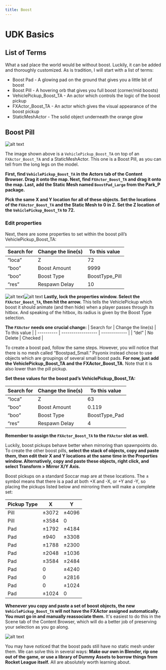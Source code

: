 ```yaml
---
title: Boost
---
```

# UDK Basics

## List of Terms

What a sad place the world would be without boost. Luckily, it can be added and thoroughly customized. As is tradition, I will start with a list of terms:

* Boost Pad - A glowing pad on the ground that gives you a little bit of boost
* Boost Pill - A hovering orb that gives you full boost (corner/mid boosts)
* VehiclePickup_Boost_TA - An actor which controls the logic of the boost pickup
* FXActor_Boost_TA - An actor which gives the visual appearance of the boost pickup
* StaticMeshActor - The solid object underneath the orange glow

## Boost Pill

![alt text](/images/UDK/basics/image143.png "I wish it looked like this in game")

The image shown above is a `VehiclePickup_Boost_TA` on top of an `FXActor_Boost_TA` and a StaticMeshActor. This one is a Boost Pill, as you can tell from the long legs on the model.

**First, find `VehiclePickup_Boost_TA` in the Actors tab of the Content Browser. Drag it onto the map. Next, find `FXActor_Boost_TA` and drag it onto the map. Last, add the Static Mesh named `BoostPad_Large` from the Park_P package.**

**Pick the same X and Y location for all of these objects. Set the locations of the `FXActor_Boost_TA` and the Static Mesh to 0 in Z. Set the Z location of the `VehiclePickup_Boost_TA` to 72.**

### Edit properties

Next, there are some properties to set within the boost pill’s VehiclePickup_Boost_TA:

| Search for | Change the line(s) | To this value  |
| ---------- | ------------------ | -------------- |
| “loca”     | Z                  | 72             |
| “boo”      | Boost Amount       | 9999           |
| “boo”      | Boost Type         | BoostType_Pill |
| “res”      | Respawn Delay      | 10             |

![alt text](/images/UDK/basics/image21.png)![alt text](/images/UDK/basics/image48.png)
**Lastly, lock the properties window. Select the `FXActor_Boost_TA`, then hit the arrow.** This tells the VehiclePickup which boost it should animate (and then hide) when a player passes through its hitbox. And speaking of the hitbox, its radius is given by the Boost Type selection.

**The `FXActor` needs one crucial change:**
| Search for | Change the line(s) | To this value |
| ---------- | ------------------ | ------------- |
| “del”      | No Delete          | Checked       |

To create a boost pad, follow the same steps. However, you will notice that there is no mesh called “Boostpad_Small.” Psyonix instead chose to use objects which are groupings of several small boost pads. **For now, just add the VehiclePickup_Boost_TA and the FXActor_Boost_TA**. Note that it is also lower than the pill pickup.

**Set these values for the boost pad’s VehiclePickup_Boost_TA:**

| Search for | Change the line(s) | To this value |
| ---------- | ------------------ | ------------- |
| “loca”     | Z                  | 63            |
| “boo”      | Boost Amount       | 0.119         |
| “boo”      | Boost Type         | BoostType_Pad |
| “res”      | Respawn Delay      | 4             |

**Remember to assign the `FXActor_Boost_TA` to the `FXActor` slot as well.**

Luckily, boost pickups behave better when mirroring than spawnpoints do. To create the other boost pills, **select the stack of objects, copy and paste them, then edit their X and Y locations at the same time in the Properties window. Alternatively, copy and paste these objects, right click, and select Transform > Mirror X/Y Axis.**

Boost pickups on a standard Soccar map are at these locations. The ± symbol means that there is a pad at both +X and -X, or +Y and -Y, so placing the pickups listed below and mirroring them will make a complete set:

| Pickup Type | X     | Y     |
| ----------- | ----- | ----- |
| Pill        | ±3072 | ±4096 |
| Pill        | ±3584 | 0     |
| Pad         | ±1792 | ±4184 |
| Pad         | ±940  | ±3308 |
| Pad         | ±1788 | ±2300 |
| Pad         | ±2048 | ±1036 |
| Pad         | ±3584 | ±2484 |
| Pad         | 0     | ±4240 |
| Pad         | 0     | ±2816 |
| Pad         | 0     | ±1024 |
| Pad         | ±1024 | 0     |

**Whenever you copy and paste a set of boost objects, the new `VehiclePickup_Boost_TA` will not have the FXActor assigned automatically. You must go in and manually reassociate them.** It's easiest to do this in the Scene tab of the Content Browser, which will do a better job of preserving your selection as you go along.

![alt text](/images/UDK/basics/image142.png "A heart in a box (see it?)")

You may have noticed that the boost pads still have no static mesh under them. We can solve this in several ways: **Make our own in Blender, rip one out of the game, or use a library of Dummy Assets to borrow things from Rocket League itself.** All are absolutely worth learning about.
